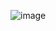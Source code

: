 ![image](http://images.cdn.bigcartel.com/bigcartel/product_images/141827887/max_h-1000+max_w-1000/riverofdreams.jpg)